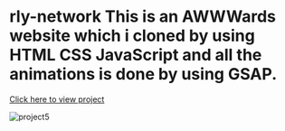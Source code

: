 # rly-network This is an AWWWards website which i cloned by using HTML CSS JavaScript and all the animations is done by using GSAP.

<a href="https://nilendra-vip.github.io/rly-network/" > Click here to view project </a>


![project5](https://user-images.githubusercontent.com/109471788/210162039-8165da32-c0df-4258-a086-fbbfb717da29.jpg)
